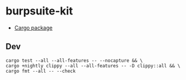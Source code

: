 # burpsuite-kit

* [Cargo package](https://crates.io/crates/burpsuite-kit)

## Dev

```
cargo test --all --all-features -- --nocapture && \
cargo +nightly clippy --all --all-features -- -D clippy::all && \
cargo fmt --all -- --check
```

